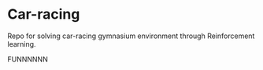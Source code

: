 # Car-racing
Repo for solving car-racing gymnasium environment through Reinforcement learning.

FUNNNNNN

